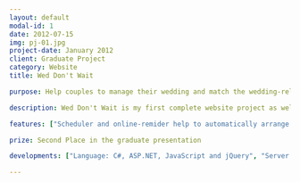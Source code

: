 ```yaml
---
layout: default
modal-id: 1
date: 2012-07-15
img: pj-01.jpg
project-date: January 2012
client: Graduate Project
category: Website
title: Wed Don't Wait

purpose: Help couples to manage their wedding and match the wedding-related vendors to the couples. After the wedding date is decided, users can choose the wedding type (traditional or western type) of their wedding. The system will then list the steps of preparation and automatically schedule the date of each step.

description: Wed Don't Wait is my first complete website project as well as my graduate project. I am in a team with 5 members and be resposible for the schedule feature in this project.

features: ["Scheduler and online-remider help to automatically arrange the preparation", "Couples can book the wedding venue halls and find wedding dress providers", "Forum for couples to ask for advice"]

prize: Second Place in the graduate presentation

developments: ["Language: C#, ASP.NET, JavaScript and jQuery", "Server: IIS"]

---
```

